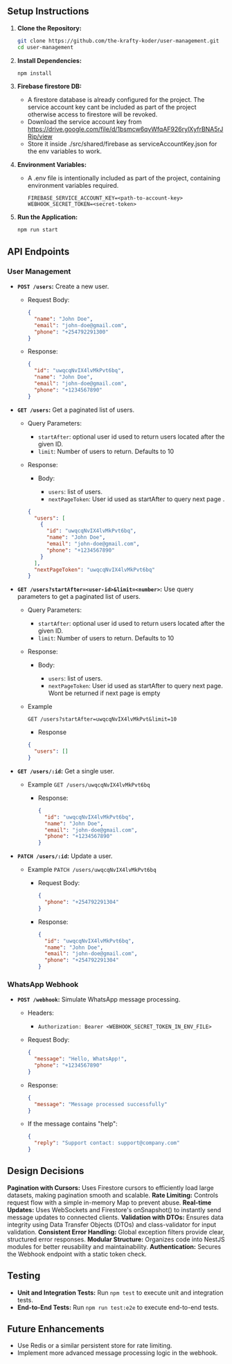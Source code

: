 ## Setup Instructions

1.  **Clone the Repository:**

    ```bash
    git clone https://github.com/the-krafty-koder/user-management.git
    cd user-management
    ```

2.  **Install Dependencies:**

    ```bash
    npm install
    ```

3.  **Firebase firestore DB:**

    - A firestore database is already configured for the project. The service account key cant be included as part of the project otherwise access to firestore will be revoked.
    - Download the service account key from https://drive.google.com/file/d/1bsmcw6qyWfqAF926rylXyfrBNA5rJRjp/view
    - Store it inside ./src/shared/firebase as serviceAccountKey.json for the env variables to work.

4.  **Environment Variables:**

    - A .env file is intentionally included as part of the project, containing environment variables required.
      ```
      FIREBASE_SERVICE_ACCOUNT_KEY=<path-to-account-key>
      WEBHOOK_SECRET_TOKEN=<secret-token>
      ```

5.  **Run the Application:**

    ```bash
    npm run start
    ```

## API Endpoints

### User Management

- **`POST /users`:** Create a new user.

  - Request Body:

    ```json
    {
      "name": "John Doe",
      "email": "john-doe@gmail.com",
      "phone": "+254792291300"
    }
    ```

  - Response:

    ```json
    {
      "id": "uwqcqNvIX4lvMkPvt6bq",
      "name": "John Doe",
      "email": "john-doe@gmail.com",
      "phone": "+1234567890"
    }
    ```

- **`GET /users`:** Get a paginated list of users.

  - Query Parameters:

    - `startAfter`: optional user id used to return users located after the given ID.
    - `limit`: Number of users to return. Defaults to 10

  - Response:

    - Body:

      - `users`: list of users.
      - `nextPageToken`: User id used as startAfter to query next page .

    ```json
    {
      "users": [
        {
          "id": "uwqcqNvIX4lvMkPvt6bq",
          "name": "John Doe",
          "email": "john-doe@gmail.com",
          "phone": "+1234567890"
        }
      ],
      "nextPageToken": "uwqcqNvIX4lvMkPvt6bq"
    }
    ```

- **`GET /users?startAfter=<user-id>&limit=<number>`:** Use query parameters to get a paginated list of users.

  - Query Parameters:

    - `startAfter`: optional user id used to return users located after the given ID.
    - `limit`: Number of users to return. Defaults to 10

  - Response:

    - Body:

      - `users`: list of users.
      - `nextPageToken`: User id used as startAfter to query next page. Wont be returned if next page is empty

  - Example

    `GET /users?startAfter=uwqcqNvIX4lvMkPvt&limit=10`

    - Response

    ```json
    {
      "users": []
    }
    ```

- **`GET /users/:id`:** Get a single user.

  - Example
    `GET /users/uwqcqNvIX4lvMkPvt6bq`

    - Response:

      ```json
      {
        "id": "uwqcqNvIX4lvMkPvt6bq",
        "name": "John Doe",
        "email": "john-doe@gmail.com",
        "phone": "+1234567890"
      }
      ```

- **`PATCH /users/:id`:** Update a user.

  - Example
    `PATCH /users/uwqcqNvIX4lvMkPvt6bq`

    - Request Body:

      ```json
      {
        "phone": "+254792291304"
      }
      ```

    - Response:

      ```json
      {
        "id": "uwqcqNvIX4lvMkPvt6bq",
        "name": "John Doe",
        "email": "john-doe@gmail.com",
        "phone": "+254792291304"
      }
      ```

### WhatsApp Webhook

- **`POST /webhook`:** Simulate WhatsApp message processing.

  - Headers:

    - `Authorization: Bearer <WEBHOOK_SECRET_TOKEN_IN_ENV_FILE>`

  - Request Body:

    ```json
    {
      "message": "Hello, WhatsApp!",
      "phone": "+1234567890"
    }
    ```

  - Response:

    ```json
    {
      "message": "Message processed successfully"
    }
    ```

  - If the message contains "help":

    ```json
    {
      "reply": "Support contact: support@company.com"
    }
    ```

## Design Decisions

**Pagination with Cursors:** Uses Firestore cursors to efficiently load large datasets, making pagination smooth and scalable.
**Rate Limiting:** Controls request flow with a simple in-memory Map to prevent abuse.
**Real-time Updates:** Uses WebSockets and Firestore's onSnapshot() to instantly send message updates to connected clients.
**Validation with DTOs:** Ensures data integrity using Data Transfer Objects (DTOs) and class-validator for input validation.
**Consistent Error Handling:** Global exception filters provide clear, structured error responses.
**Modular Structure:** Organizes code into NestJS modules for better reusability and maintainability.
**Authentication:** Secures the Webhook endpoint with a static token check.

## Testing

- **Unit and Integration Tests:** Run `npm test` to execute unit and integration tests.
- **End-to-End Tests:** Run `npm run test:e2e` to execute end-to-end tests.

## Future Enhancements

- Use Redis or a similar persistent store for rate limiting.
- Implement more advanced message processing logic in the webhook.
